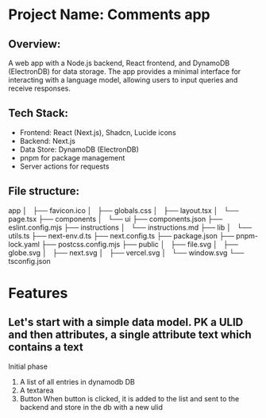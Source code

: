 # Project Name: Comments app

## Overview:
A web app with a Node.js backend, React frontend, and DynamoDB (ElectronDB) for data storage. The app provides a minimal interface for interacting with a language model, allowing users to input queries and receive responses.

## Tech Stack:
* Frontend: React (Next.js), Shadcn, Lucide icons
* Backend: Next.js
* Data Store: DynamoDB (ElectronDB)
* pnpm for package management
* Server actions for requests

## File structure:

 app
│   ├── favicon.ico
│   ├── globals.css
│   ├── layout.tsx
│   └── page.tsx
├── components
│   └── ui
├── components.json
├── eslint.config.mjs
├── instructions
│   └── instructions.md
├── lib
│   └── utils.ts
├── next-env.d.ts
├── next.config.ts
├── package.json
├── pnpm-lock.yaml
├── postcss.config.mjs
├── public
│   ├── file.svg
│   ├── globe.svg
│   ├── next.svg
│   ├── vercel.svg
│   └── window.svg
└── tsconfig.json

# Features

## Let's start with a simple data model. PK a ULID and then attributes, a single attribute text which contains a text

Initial phase
1. A list of all entries in dynamodb DB
2. A textarea 
3. Button
When button is clicked, it is added to the list and sent to the backend and store in the db with a new ulid